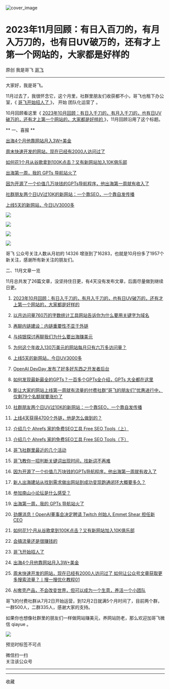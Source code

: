 ![cover_image](https://mmbiz.qpic.cn/sz_mmbiz_jpg/LBrX00GQeicuL8LJYw0MHaSUiaFqUYvWiabfTv72EtzeEpB7OgxEiaX8YoXvnlW48BemZMz5U3va8mRFXoIicCFG63g/0?wx_fmt=jpeg)

#  2023年11月回顾：有日入百刀的，有月入万刀的，也有日UV破万的，还有才上第一个网站的，大家都是好样的

原创  我是哥飞  [ 哥飞 ](javascript:void\(0\);)

__ _ _ _ _

大家好，我是哥飞。  

11月过去了，我很怀念它，这个月里，社群里朋友们收获都不小，哥飞也租下办公室，《 [ 哥飞开始招人了
](http://mp.weixin.qq.com/s?__biz=MjM5OTIzMzYyMA==&mid=2650081319&idx=1&sn=258b4dfbe3914e40518a7701820f0c0c&chksm=bf3f391c8848b00a85f947e94005303457782fcc4db2823cd327dcea02898dd63f35eeec412b&scene=21#wechat_redirect)
》，  开始  团队化运营了  。

10月回顾看这里《 [ 2023年10月回顾：有日入千刀的，有月入千刀的，也有日UV破万的，还有才上第一个网站的，大家都是好样的
](http://mp.weixin.qq.com/s?__biz=MjM5OTIzMzYyMA==&mid=2650080933&idx=1&sn=a5bd098fffe227bcf05604d055ee924c&chksm=bf3f379e8848be887f170ec05ca0a1ad32a0422cdc632f5ad4fc914d1315bae8f7016eb64ae5&scene=21#wechat_redirect)
》，11月回顾沿用了这个标题。

** 一、喜报  **  

[ 出海4个月他靠网站月入3W+美金
](http://mp.weixin.qq.com/s?__biz=MjM5OTIzMzYyMA==&mid=2650081326&idx=1&sn=24b97b2b4d6f6a47ce387d7552b59dfb&chksm=bf3f39158848b003953b1ac13805e14555f4ce12ee97ff5464b51c7be97015c08610694c464f&scene=21#wechat_redirect)  

[ 周末快速开发的网站，现在已经有2000人访问过了
](http://mp.weixin.qq.com/s?__biz=MjM5OTIzMzYyMA==&mid=2650081337&idx=1&sn=2ad9ffc34c3dcd70eb77c7280997ffdd&chksm=bf3f39028848b0142262f57b67e69eb46164617812e2c410a3982679b8c33597f8560cfde711&scene=21#wechat_redirect)  

[ 如何花1个月从谷歌拿到100K点击？又有新网站加入10K俱乐部
](http://mp.weixin.qq.com/s?__biz=MjM5OTIzMzYyMA==&mid=2650081299&idx=1&sn=7fcf68d3021179b113eac215d8c4199d&chksm=bf3f39288848b03e0c534513b3b428a34b47709f404f3fc39121e91a5e4cd7c29577052ebedd&scene=21#wechat_redirect)  

[ 出海第一周，我的 GPTs 导航站火了
](http://mp.weixin.qq.com/s?__biz=MjM5OTIzMzYyMA==&mid=2650081286&idx=1&sn=81029d7a246e7f42acfb1b9c86338097&chksm=bf3f393d8848b02b56cf3eba9d25d08ac166fdf4a3a9e8b6d13f137bb649b09c951545a28fb8&scene=21#wechat_redirect)  

[ 因为开源了一个价值几万块钱的GPTs导航程序，他出海第一周就有收入了
](http://mp.weixin.qq.com/s?__biz=MjM5OTIzMzYyMA==&mid=2650081271&idx=1&sn=6a8196c2f1e96f629f2024a57801ccd0&chksm=bf3f36cc8848bfdadb3c9740b1d7e65f5d9b945a03080a43f26068bdcf2d76078f17ca0477f9&scene=21#wechat_redirect)  

[ 社群朋友两个日UV过10K的新网站：一个靠SEO，一个靠自发传播
](http://mp.weixin.qq.com/s?__biz=MjM5OTIzMzYyMA==&mid=2650081167&idx=1&sn=3bddd9eca494f7aeaa1b7f7e4cc7adb7&chksm=bf3f36b48848bfa23d280118824b15185eb0f4741b64bbeddc829dd702cbb49231c21972b121&scene=21#wechat_redirect)  

[ 上线5天的新网站，今日UV3000多
](http://mp.weixin.qq.com/s?__biz=MjM5OTIzMzYyMA==&mid=2650080988&idx=1&sn=74e3c852460074ba1084ce8f7e6fa395&chksm=bf3f37e78848bef1c06191406b1ec85b72e45ef386dbc160338aede07529c432a512cdbd1642&scene=21#wechat_redirect)  

![](https://mmbiz.qpic.cn/sz_mmbiz_png/LBrX00GQeicuL8LJYw0MHaSUiaFqUYvWiabkLP6gxIC0xWVfe3u9TiaNRAumO0jfIZAPVtGnjMZBERRDqrBTpeibxVA/640?wx_fmt=png&from=appmsg)

![](https://mmbiz.qpic.cn/sz_mmbiz_jpg/LBrX00GQeicusKL1yKcVlPfdibIcibpK5V9rtWicIHDlicUTHZOzb0p2PIKcWg8JOzu4tktEiaopjFcfM5rpXb0K0gpw/640?wx_fmt=jpeg&wxfrom=5&wx_lazy=1&wx_co=1)

![](https://mmbiz.qpic.cn/sz_mmbiz_jpg/LBrX00GQeicusKL1yKcVlPfdibIcibpK5V9NhxoWZO2dEnfu91yV7BIStvZaCHG2yoWDDDYDaOepkahBEqiaYlxAWw/640?wx_fmt=jpeg&wxfrom=5&wx_lazy=1&wx_co=1)

![](https://mmbiz.qpic.cn/sz_mmbiz_jpg/LBrX00GQeicusKL1yKcVlPfdibIcibpK5V9BqchNbPLxLvX1pWeE9tHGeY6uBcvNHRehDTAjJibwibAPp6bcqm1dibRQ/640?wx_fmt=jpeg&wxfrom=5&wx_lazy=1&wx_co=1)

哥飞  公众号关注人数从月初的  14326  增涨到了16283，也就是10月份多了1957个新关注，感谢所有新关注的朋友们。

二、11月文章一览  

11月总共发了26篇文章，没坚持住日更，有4天没有发布文章，后面尽量做到继续日更。

  1. [ 2023年10月回顾：有日入千刀的，有月入千刀的，也有日UV破万的，还有才上第一个网站的，大家都是好样的 ](http://mp.weixin.qq.com/s?__biz=MjM5OTIzMzYyMA==&mid=2650080933&idx=1&sn=a5bd098fffe227bcf05604d055ee924c&chksm=bf3f379e8848be887f170ec05ca0a1ad32a0422cdc632f5ad4fc914d1315bae8f7016eb64ae5&scene=21#wechat_redirect)   

  2. [ 以月访问量760万的字数统计工具网站告诉你为什么要用关键字为域名  ](http://mp.weixin.qq.com/s?__biz=MjM5OTIzMzYyMA==&mid=2650080947&idx=1&sn=efaa1ac83e116a409a5a1f91302885a2&chksm=bf3f37888848be9e243e4b0bcc909243c5dbfc4137b40dff3da26c4e9243e5d4cf0dba806c3b&scene=21#wechat_redirect)   

  3. [ 再聊内链建设：内链重要性不亚于外链  ](http://mp.weixin.qq.com/s?__biz=MjM5OTIzMzYyMA==&mid=2650080958&idx=1&sn=2fbf04e3d60df159f04229a1ab3bcbae&chksm=bf3f37858848be93fc80626f87ab77271ae783fb689fe023a5d2ac110e14345fdf97482d2727&scene=21#wechat_redirect)   

  4. [ 与纯银探讨再聊我们为什么要出海赚美元  ](http://mp.weixin.qq.com/s?__biz=MjM5OTIzMzYyMA==&mid=2650080963&idx=1&sn=27e9253788bb2c414e057025d79162cc&chksm=bf3f37f88848beee9c49e3a5d4070009a3397780de4c38213f96447d53e2f95174d74361dc5a&scene=21#wechat_redirect)   

  5. [ 为何这个年收入130万美元的网站每月只有六万多访问量？  ](http://mp.weixin.qq.com/s?__biz=MjM5OTIzMzYyMA==&mid=2650080973&idx=1&sn=b0af9cadd30375f5b13497f46bc3f1ca&chksm=bf3f37f68848bee0185d37d8b816dafafb9f45703d9ce0603e327bbd007ab725de2724f9bce6&scene=21#wechat_redirect)   

  6. [ 上线5天的新网站，今日UV3000多  ](http://mp.weixin.qq.com/s?__biz=MjM5OTIzMzYyMA==&mid=2650080988&idx=1&sn=74e3c852460074ba1084ce8f7e6fa395&chksm=bf3f37e78848bef1c06191406b1ec85b72e45ef386dbc160338aede07529c432a512cdbd1642&scene=21#wechat_redirect)   

  7. [ OpenAI DevDay 发布了好多好东西之开发者后台  ](http://mp.weixin.qq.com/s?__biz=MjM5OTIzMzYyMA==&mid=2650081008&idx=1&sn=a7243196a0ab7dfd1650f475980c6c8a&chksm=bf3f37cb8848bedda6adfb2e17b6373fc49f383a293c85b98d821a58046aa50ae07f408c0353&scene=21#wechat_redirect)   

  8. [ 如何发现最新最全的GPTs？一百多个GPTs全介绍，GPTs 大全都在这里  ](http://mp.weixin.qq.com/s?__biz=MjM5OTIzMzYyMA==&mid=2650081134&idx=1&sn=b78655efb7a8a68b5a1e2e22f469f1bf&chksm=bf3f36558848bf43002b0361603426f5fc0d9184b719243ab3271761768069a61853ac767815&scene=21#wechat_redirect)   

  9. [ 能让大家的网站上线第一周就有流量的付费社群“哥飞的朋友们”优惠进行中，仅剩79个名额就要涨价了  ](http://mp.weixin.qq.com/s?__biz=MjM5OTIzMzYyMA==&mid=2650081144&idx=1&sn=89cf845d649cc55fe9291f4b98cd3986&chksm=bf3f36438848bf55db95629a25f60b28e8559a995cf000d8e9c6b824703728240d15ffbd3542&scene=21#wechat_redirect)   

  10. [ 社群朋友两个日UV过10K的新网站：一个靠SEO，一个靠自发传播  ](http://mp.weixin.qq.com/s?__biz=MjM5OTIzMzYyMA==&mid=2650081167&idx=1&sn=3bddd9eca494f7aeaa1b7f7e4cc7adb7&chksm=bf3f36b48848bfa23d280118824b15185eb0f4741b64bbeddc829dd702cbb49231c21972b121&scene=21#wechat_redirect)   

  11. [ 上线4天获得4700个外链，他是怎么做到的？  ](http://mp.weixin.qq.com/s?__biz=MjM5OTIzMzYyMA==&mid=2650081175&idx=1&sn=a796cb4886e6a91ce14911fc75465ba7&chksm=bf3f36ac8848bfba24ffe622b5ceb866630fb8336c53912f07d9ed4462facb5871752a05f24e&scene=21#wechat_redirect)   

  12. [ 介绍几个 Ahrefs 家的免费SEO工具 Free SEO Tools（上）  ](http://mp.weixin.qq.com/s?__biz=MjM5OTIzMzYyMA==&mid=2650081209&idx=1&sn=3f456b144063bf18517d5da0b1323c9f&chksm=bf3f36828848bf943b002cac725272d4d0768397a427c61ec7a27cfd3c32a501dc8338322a54&scene=21#wechat_redirect)   

  13. [ 介绍几个 Ahrefs 家的免费SEO工具 Free SEO Tools（下）  ](http://mp.weixin.qq.com/s?__biz=MjM5OTIzMzYyMA==&mid=2650081233&idx=1&sn=be5a30dbff82119a9c564552d74088f3&chksm=bf3f36ea8848bffc1b33537597050a65010a6bd3757fde29cc6d32c5d01cc8ed4a447775b70c&scene=21#wechat_redirect)   

  14. [ 哥飞社群里最近的几个活动  ](http://mp.weixin.qq.com/s?__biz=MjM5OTIzMzYyMA==&mid=2650081251&idx=1&sn=a5a6902e5ebb33d5243876fc0bdf67c6&chksm=bf3f36d88848bfceae32f251247bb133872be4fd9b4c5b56ac681eb6756dc3b98de7f3d23e8c&scene=21#wechat_redirect)   

  15. [ 哥飞教你一招判断关键词出现时间，找新词不再难  ](http://mp.weixin.qq.com/s?__biz=MjM5OTIzMzYyMA==&mid=2650081264&idx=1&sn=8caaea3dacb121b5e583ab78473deb33&chksm=bf3f36cb8848bfdd890df1fed105632ab312576a69ddf595369454ebfea94388c79b9d7164b2&scene=21#wechat_redirect)   

  16. [ 因为开源了一个价值几万块钱的GPTs导航程序，他出海第一周就有收入了  ](http://mp.weixin.qq.com/s?__biz=MjM5OTIzMzYyMA==&mid=2650081271&idx=1&sn=6a8196c2f1e96f629f2024a57801ccd0&chksm=bf3f36cc8848bfdadb3c9740b1d7e65f5d9b945a03080a43f26068bdcf2d76078f17ca0477f9&scene=21#wechat_redirect)   

  17. [ 新人出海建站从找到需求做出网站到成功变现跑通闭环大概要多久？  ](http://mp.weixin.qq.com/s?__biz=MjM5OTIzMzYyMA==&mid=2650081277&idx=1&sn=aa6a73c28960320d5a8778d5cc0304db&chksm=bf3f36c68848bfd00b574d40ea7ce15d41652e655b798a6ad93076fec359f558fcc86625d66a&scene=21#wechat_redirect)   

  18. [ 参加南山小论坛是什么感受？  ](http://mp.weixin.qq.com/s?__biz=MjM5OTIzMzYyMA==&mid=2650081283&idx=1&sn=30acd91778de12f35701aca4fb0f3e93&chksm=bf3f39388848b02e4902b1a920fbaf512a5cd3951206540ca8d3c8bc214bc42aa16c2fec3c71&scene=21#wechat_redirect)   

  19. [ 出海第一周，我的 GPTs 导航站火了  ](http://mp.weixin.qq.com/s?__biz=MjM5OTIzMzYyMA==&mid=2650081286&idx=1&sn=81029d7a246e7f42acfb1b9c86338097&chksm=bf3f393d8848b02b56cf3eba9d25d08ac166fdf4a3a9e8b6d13f137bb649b09c951545a28fb8&scene=21#wechat_redirect)   

  20. [ 劲爆消息！OpenAI董事会决定聘请 Twitch 创始人 Emmet Shear 担任新 CEO  ](http://mp.weixin.qq.com/s?__biz=MjM5OTIzMzYyMA==&mid=2650081292&idx=1&sn=1fef8cbaf38081c90d8520d8d1ae3910&chksm=bf3f39378848b02158c76f5ecce5c84767ed90e6e519d39a8e1dda0154b7c75a09b2f2de598a&scene=21#wechat_redirect)   

  21. [ 如何花1个月从谷歌拿到100K点击？又有新网站加入10K俱乐部  ](http://mp.weixin.qq.com/s?__biz=MjM5OTIzMzYyMA==&mid=2650081299&idx=1&sn=7fcf68d3021179b113eac215d8c4199d&chksm=bf3f39288848b03e0c534513b3b428a34b47709f404f3fc39121e91a5e4cd7c29577052ebedd&scene=21#wechat_redirect)   

  22. [ 会搞流量还是很赚钱的  ](http://mp.weixin.qq.com/s?__biz=MjM5OTIzMzYyMA==&mid=2650081313&idx=1&sn=0871e35fd39776d1f80e480d116075f2&chksm=bf3f391a8848b00c6068556a89a59ece2b5ce44b94c5220c2df7dc082cf69366f88f9325a958&scene=21#wechat_redirect)   

  23. [ 哥飞开始招人了  ](http://mp.weixin.qq.com/s?__biz=MjM5OTIzMzYyMA==&mid=2650081319&idx=1&sn=258b4dfbe3914e40518a7701820f0c0c&chksm=bf3f391c8848b00a85f947e94005303457782fcc4db2823cd327dcea02898dd63f35eeec412b&scene=21#wechat_redirect)   

  24. [ 出海4个月他靠网站月入3W+美金  ](http://mp.weixin.qq.com/s?__biz=MjM5OTIzMzYyMA==&mid=2650081326&idx=1&sn=24b97b2b4d6f6a47ce387d7552b59dfb&chksm=bf3f39158848b003953b1ac13805e14555f4ce12ee97ff5464b51c7be97015c08610694c464f&scene=21#wechat_redirect)   

  25. [ 周末快速开发的网站，现在已经有2000人访问过了  ](http://mp.weixin.qq.com/s?__biz=MjM5OTIzMzYyMA==&mid=2650081337&idx=1&sn=2ad9ffc34c3dcd70eb77c7280997ffdd&chksm=bf3f39028848b0142262f57b67e69eb46164617812e2c410a3982679b8c33597f8560cfde711&scene=21#wechat_redirect) [ 如何让公众号文章获取更多搜索流量？丨搜一搜优化教程01  ](http://mp.weixin.qq.com/s?__biz=MjM5OTIzMzYyMA==&mid=2650081339&idx=1&sn=5734f2559e8fa60c2fa3f1ec0e5800ac&chksm=bf3f39008848b01679eadf00f93972f29cd9438f2a8f51a6af166cd5c04481a2007708ab3d09&scene=21#wechat_redirect)   

  26. [ AI套壳产品，不会改变世界，但可以成为一个生意，养活一个小团队  ](http://mp.weixin.qq.com/s?__biz=MjM5OTIzMzYyMA==&mid=2650081343&idx=1&sn=27991503417950d0b106872ce0b91239&chksm=bf3f39048848b012fe56d2f1e3fb702c9deb07c475176978c5c97065d3c55db1a59b13d1259a&scene=21#wechat_redirect)   

  

哥飞的付费社群从7月2日开始运营，到12月2日就满5个月时间了，目前两个群，一群500人，二群335人，感谢大家的支持。  

如果你也想像社群里的朋友们一样做网站赚美元，养网站防老，那么欢迎加哥飞微信 qiayue 。

![](https://mmbiz.qpic.cn/sz_mmbiz_png/LBrX00GQeicsG8Pro6O9Hu75bIIiafZVPs3qlYeaNNJ1BpqNplEGgibL5m1bcq8a1N1rzoI5lia8aJjtHfgiaAADJJQ/640?wx_fmt=png)

预览时标签不可点

微信扫一扫  
关注该公众号





****



****



  收藏

